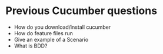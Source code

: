 # Previous Cucumber questions
- How do you download/install cucumber
- How do feature files run
- Give an example of a Scenario
- What is BDD?